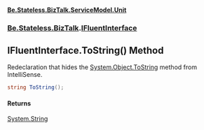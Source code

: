 #### [Be.Stateless.BizTalk.ServiceModel.Unit](README.md 'README')
### [Be.Stateless.BizTalk](Be.Stateless.BizTalk.md 'Be.Stateless.BizTalk').[IFluentInterface](IFluentInterface.md 'Be.Stateless.BizTalk.IFluentInterface')

## IFluentInterface.ToString() Method

Redeclaration that hides the [System.Object.ToString](https://docs.microsoft.com/en-us/dotnet/api/System.Object.ToString 'System.Object.ToString') method from IntelliSense.

```csharp
string ToString();
```

#### Returns
[System.String](https://docs.microsoft.com/en-us/dotnet/api/System.String 'System.String')